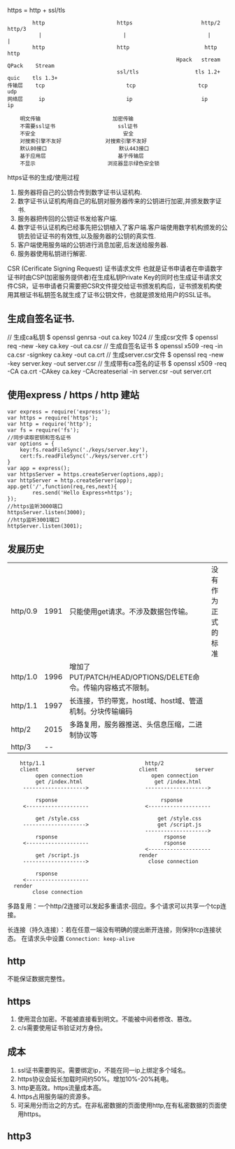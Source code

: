 https = http + ssl/tls

            http                       https                      http/2                     http/3
              |                          |                          |                          |
            http                       http                        http                       http
                                                          Hpack   stream             QPack    Stream
                                       ssl/tls                  tls 1.2+                 quic    tls 1.3+
    传输层    tcp                          tcp                    tcp                          udp
    网络层     ip                          ip                      ip                          ip

        明文传输                       加密传输
        不需要ssl证书                    ssl证书
        不安全                            安全
        对搜索引擎不友好              对搜索引擎不友好
        默认80接口                       默认443接口
        基于应用层                       基于传输层
        不显示                       浏览器显示绿色安全锁

https证书的生成/使用过程

1. 服务器将自己的公钥合传到数字证书认证机构.
2. 数字证书认证机构用自己的私钥对服务器传来的公钥进行加密,并颁发数字证书.
3. 服务器把传回的公钥证书发给客户端.
4. 数字证书认证机构已经事先把公钥植入了客户端.客户端使用数字机构颁发的公钥去验证证书的有效性,以及服务器的公钥的真实性.
5. 客户端使用服务端的公钥进行消息加密,后发送给服务器.
6. 服务器使用私钥进行解密.

CSR (Cerificate Signing Request) 证书请求文件
也就是证书申请者在申请数字证书时由CSP(加密服务提供者)在生成私钥Private Key的同时也生成证书请求文件CSR，证书申请者只需要把CSR文件提交给证书颁发机构后，证书颁发机构使用其根证书私钥签名就生成了证书公钥文件，也就是颁发给用户的SSL证书。

## 生成自签名证书.
// 生成ca私钥
$ openssl genrsa -out ca.key 1024
// 生成csr文件
$ openssl req -new -key ca.key -out ca.csr
// 生成自签名证书
$ openssl x509 -req -in ca.csr -signkey ca.key -out ca.crt
// 生成server.csr文件
$ openssl req -new -key server.key -out server.csr
// 生成带有ca签名的证书
$ openssl x509 -req -CA ca.crt -CAkey ca.key -CAcreateserial -in server.csr -out server.crt

## 使用express / https / http 建站

    var express = require('express');
    var https = require('https');
    var http = require('http');
    var fs = require('fs');
    //同步读取密钥和签名证书
    var options = {
        key:fs.readFileSync('./keys/server.key'),
        cert:fs.readFileSync('./keys/server.crt')
    }
    var app = express();
    var httpsServer = https.createServer(options,app);
    var httpServer = http.createServer(app);
    app.get('/',function(req,res,next){
            res.send('Hello Express+https');
    });
    //https监听3000端口
    httpsServer.listen(3000);
    //http监听3001端口
    httpServer.listen(3001);

## 发展历史

|||||
|-|-|-|-|
|http/0.9|1991|只能使用get请求。不涉及数据包传输。|没有作为正式的标准|
|http/1.0|1996|增加了PUT/PATCH/HEAD/OPTIONS/DELETE命令。传输内容格式不限制。||
|http/1.1|1997|长连接，节约带宽，host域、host域、管道机制。分块传输编码||
|http/2|2015|多路复用，服务器推送、头信息压缩，二进制协议等||
|http/3|--|||

```
    http/1.1                                http/2
    client            server              client            server
         open connection                      open connection
         get /index.html                       get /index.html
     -------------------->                  -------------------->

         rsponse                                 rsponse
     <--------------------                  <--------------------

         get /style.css                         get /style.css
     -------------------->                      get /script.js
                                            -------------------->
         rsponse                                  rsponse
     <--------------------                        rsponse
                                            <--------------------
         get /script.js                   render
     -------------------->                   close connection

         rsponse
     <--------------------
  render
        close connection
```

多路复用：一个http/2连接可以发起多重请求-回应。多个请求可以共享一个tcp连接。

长连接（持久连接）：若在任意一端没有明确的提出断开连接，则保持tcp连接状态。
在请求头中设置 `Connection: keep-alive`

## http
不能保证数据完整性。
## https
1. 使用混合加密。不能被直接看到明文。不能被中间者修改、篡改。
2. c/s需要使用证书验证对方身份。

## 成本

1. ssl证书需要购买。需要绑定ip，不能在同一ip上绑定多个域名。
2. https协议会延长加载时间约50%。增加10%-20%耗电。
3. http更高效。https流量成本高。
4. https占用服务端的资源多。
5. 可采用分而治之的方式。在非私密数据的页面使用http,在有私密数据的页面使用https。

## http3
